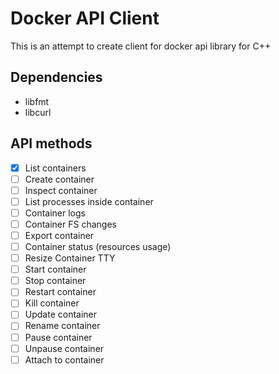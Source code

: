 # Docker API Client 
This is an attempt to create client for docker api library for C++

## Dependencies
- libfmt
- libcurl

## API methods
- [x] List containers
- [ ] Create container
- [ ] Inspect container
- [ ] List processes inside container
- [ ] Container logs
- [ ] Container FS changes
- [ ] Export container
- [ ] Container status (resources usage)
- [ ] Resize Container TTY
- [ ] Start container
- [ ] Stop container
- [ ] Restart container
- [ ] Kill container
- [ ] Update container
- [ ] Rename container
- [ ] Pause container
- [ ] Unpause container
- [ ] Attach to container
